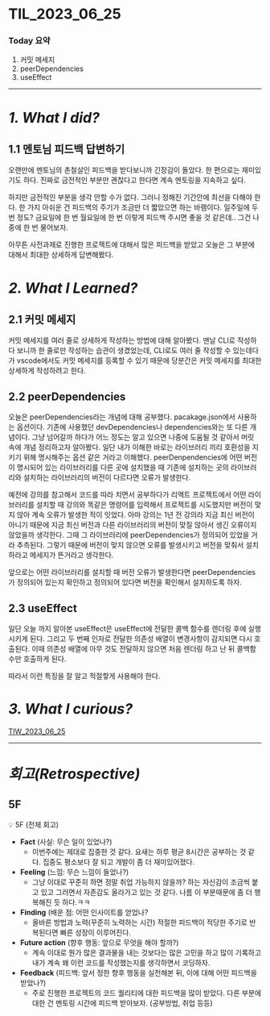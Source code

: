 # TIL_2023_06_25

### Today 요약

1. 커밋 메세지
2. peerDependencies
3. useEffect

---

# **_1. What I did?_**

## 1.1 멘토님 피드백 답변하기

오랜만에 멘토님의 촌철살인 피드백을 받다보니까 긴장감이 돌았다. 한 편으로는 재미있기도 하다. 진짜로 금전적인 부분만 괜찮다고 한다면 계속 멘토링을 지속하고 싶다.

하지만 금전적인 부분을 생각 안할 수가 없다. 그러니 정해진 기간안에 최선을 다해야 한다. 한 가지 아쉬운 건 피드백의 주기가 조금만 더 짧았으면 하는 바램이다. 일주일에 두 번 정도? 금요일에 한 번 월요일에 한 번 이렇게 피드백 주시면 좋을 것 같은데.. 그건 나중에 한 번 물어보자.

아무튼 사전과제로 진행한 프로젝트에 대해서 많은 피드백을 받았고 오늘은 그 부분에 대해서 최대한 상세하게 답변해봤다.

# _2. What I Learned?_

## 2.1 커밋 메세지

커밋 메세지를 여러 줄로 상세하게 작성하는 방법에 대해 알아봤다. 맨날 CLI로 작성하다 보니까 한 줄로만 작성하는 습관이 생겼었는데, CLI로도 여러 줄 작성할 수 있는데다가 vscode에서도 커밋 메세지를 등록할 수 있기 때문에 당분간은 커밋 메세지를 최대한 상세하게 작성하려고 한다.

## 2.2 peerDependencies

오늘은 peerDependencies라는 개념에 대해 공부했다. pacakage.json에서 사용하는 옵션이다. 기존에 사용했던 devDependencies나 dependencies와는 또 다른 개념이다. 그냥 넘어갈까 하다가 어느 정도는 알고 있으면 나중에 도움될 것 같아서 머릿 속에 개념 정리하고자 알아봤다. 일단 내가 이해한 바로는 라이브러리 끼리 호환성을 지키기 위해 명시해주는 옵션 같은 거라고 이해했다. peerDenpendencies에 어떤 버전이 명시되어 있는 라이브러리를 다른 곳에 설치했을 때 기존에 설치하는 곳의 라이브러리와 설치하는 라이브러리의 버전이 다르다면 오류가 발생한다.

예전에 강의를 참고해서 코드를 따라 치면서 공부하다가 리액트 프로젝트에서 어떤 라이브러리를 설치할 때 강의와 똑같은 명령어를 입력해서 프로젝트를 시도했지만 버전이 맞지 않아 계속 오류가 발생한 적이 잇었다. 아마 강의는 1년 전 강의라 지금 최신 버전이 아니기 때문에 지금 최신 버전과 다른 라이브러리의 버전이 맞질 않아서 생긴 오류이지 않았을까 생각한다. 그때 그 라이브러리에 peerDependencies가 정의되어 있었을 거라 추측된다. 그렇기 때문에 버전이 맞지 않으면 오류를 발생시키고 버전을 맞춰서 설치하라고 메세지가 뜬거라고 생각한다.

앞으로는 어떤 라이브러리를 설치할 때 버전 오류가 발생한다면 peerDependencies가 정의되어 있는지 확인하고 정의되어 있다면 버전을 확인해서 설치하도록 하자.

## 2.3 useEffect

일단 오늘 까지 알아본 useEffect은 useEffect에 전달한 콜백 함수를 렌더링 후에 실행시키게 된다. 그리고 두 번째 인자로 전달한 의존성 배열이 변경사항이 감지되면 다시 호출된다. 이때 의존성 배열에 아무 것도 전달하지 않으면 처음 렌더링 하고 난 뒤 콜백함수만 호출하게 된다.

따라서 이런 특징을 잘 알고 적절핳게 사용해야 한다.

# _3. What I curious?_

[TIW_2023_06_25](https://www.notion.so/TIW_2023_06_25-0acc154d9b0a47a6a1098b5eec637e68?pvs=21)

---

# _회고(Retrospective)_

## 5F

<aside>
💡 5F (전체 회고)

- **Fact** (사실: 무슨 일이 있었나?)
  - 이번주에는 제대로 집중한 것 같다. 요새는 하루 평균 8시간은 공부하는 것 같다. 집중도 평소보다 잘 되고 개발이 좀 더 재미있어졌다.
- **Feeling** (느낌: 무슨 느낌이 들었나?)
  - 그냥 이대로 꾸준히 하면 정말 취업 가능하지 않을까? 하는 자신감이 조금씩 붙고 있고 그러면서 자존감도 올라가고 있는 것 같다. 나름 이 부분때문에 좀 더 행복해진 듯 하다.ㅋㅋ
- **Finding** (배운 점: 어떤 인사이트를 얻었나?
  - 올바른 방법과 노력(꾸준히 노력하는 시간) 적절한 피드백이 적당한 주기로 반복된다면 빠른 성장이 이루어진다.
- **Future action** (향후 행동: 앞으로 무엇을 해야 할까?)
  - 계속 이대로 뭔가 많은 결과물을 내는 것보다는 많은 고민을 하고 많이 기록하고 내가 계속 왜 이런 코드를 작성했는지를 생각하면서 코딩하자.
- **Feedback** (피드백: 앞서 정한 향후 행동을 실천해본 뒤, 이에 대해 어떤 피드백을 받았나?)
  - 주로 진행한 프로젝트의 코드 퀄리티에 대한 피드백을 많이 받았다. 다른 부분에 대한 건 멘토링 시간에 피드백 받아보자. (공부방법, 취업 등등)

</aside>
